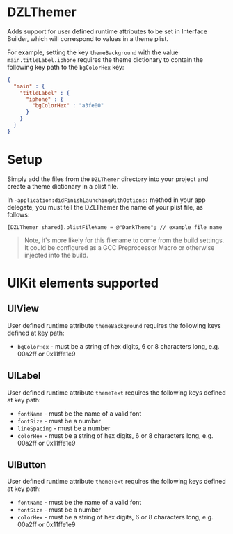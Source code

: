 DZLThemer
=========

Adds support for user defined runtime attributes to be set in Interface Builder, which will correspond to values in a theme plist.

For example, setting the key `themeBackground` with the value `main.titleLabel.iphone` requires the theme dictionary to contain the following key path to the `bgColorHex` key:

```json
{
  "main" : {
    "titleLabel" : {
      "iphone" : {
        "bgColorHex" : "a3fe00"
      }
    }
  }
}
```

# Setup

Simply add the files from the `DZLThemer` directory into your project and create a theme dictionary in a plist file.

In `-application:didFinishLaunchingWithOptions:` method in your app delegate, you must tell the DZLThemer the name of your plist file, as follows:

```objc
[DZLThemer shared].plistFileName = @"DarkTheme"; // example file name
```

> Note, it's more likely for this filename to come from the build settings. It could be configured as a GCC Preprocessor Macro or otherwise injected into the build.

# UIKit elements supported

## UIView

User defined runtime attribute `themeBackground` requires the following keys defined at key path:

* `bgColorHex` - must be a string of hex digits, 6 or 8 characters long, e.g. 00a2ff or 0x11ffe1e9

## UILabel

User defined runtime attribute `themeText` requires the following keys defined at key path:

* `fontName` - must be the name of a valid font
* `fontSize` - must be a number
* `lineSpacing` - must be a number
* `colorHex` - must be a string of hex digits, 6 or 8 characters long, e.g. 00a2ff or 0x11ffe1e9

## UIButton

User defined runtime attribute `themeText` requires the following keys defined at key path:

* `fontName` - must be the name of a valid font
* `fontSize` - must be a number
* `colorHex` - must be a string of hex digits, 6 or 8 characters long, e.g. 00a2ff or 0x11ffe1e9




